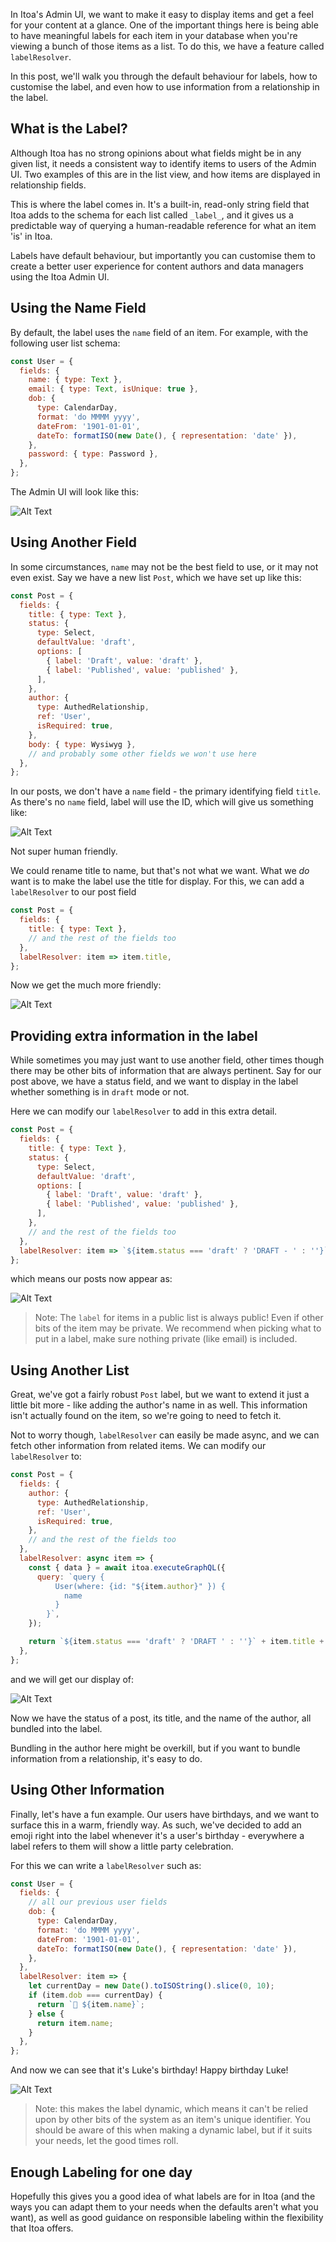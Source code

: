 <!--[meta]
section: blog
title: Using custom labels to improve Author Experience
date: 2020-10-12
author: Noviny
order: 0.3
[meta]-->

In Itoa's Admin UI, we want to make it easy to display items and get a feel for your content at a glance. One of the important things here is being able to have meaningful labels for each item in your database when you're viewing a bunch of those items as a list. To do this, we have a feature called `labelResolver`.

In this post, we'll walk you through the default behaviour for labels, how to customise the label, and even how to use information from a relationship in the label.

## What is the Label?

Although Itoa has no strong opinions about what fields might be in any given list, it needs a consistent way to identify items to users of the Admin UI. Two examples of this are in the list view, and how items are displayed in relationship fields.

This is where the label comes in. It's a built-in, read-only string field that Itoa adds to the schema for each list called `_label_`, and it gives us a predictable way of querying a human-readable reference for what an item 'is' in Itoa.

Labels have default behaviour, but importantly you can customise them to create a better user experience for content authors and data managers using the Itoa Admin UI.

## Using the Name Field

By default, the label uses the `name` field of an item. For example, with the following user list schema:

```js
const User = {
  fields: {
    name: { type: Text },
    email: { type: Text, isUnique: true },
    dob: {
      type: CalendarDay,
      format: 'do MMMM yyyy',
      dateFrom: '1901-01-01',
      dateTo: formatISO(new Date(), { representation: 'date' }),
    },
    password: { type: Password },
  },
};
```

The Admin UI will look like this:

![Alt Text](https://raw.githubusercontent.com/Noviny/images/master/blog1.png)

## Using Another Field

In some circumstances, `name` may not be the best field to use, or it may not even exist. Say we have a new list `Post`, which we have set up like this:

```js
const Post = {
  fields: {
    title: { type: Text },
    status: {
      type: Select,
      defaultValue: 'draft',
      options: [
        { label: 'Draft', value: 'draft' },
        { label: 'Published', value: 'published' },
      ],
    },
    author: {
      type: AuthedRelationship,
      ref: 'User',
      isRequired: true,
    },
    body: { type: Wysiwyg },
    // and probably some other fields we won't use here
  },
};
```

In our posts, we don't have a `name` field - the primary identifying field `title`. As there's no `name` field, label will use the ID, which will give us something like:

![Alt Text](https://raw.githubusercontent.com/Noviny/images/master/blog2-2.png)

Not super human friendly.

We could rename title to name, but that's not what we want. What we _do_ want is to make the label use the title for display. For this, we can add a `labelResolver` to our post field

```js
const Post = {
  fields: {
    title: { type: Text },
    // and the rest of the fields too
  },
  labelResolver: item => item.title,
};
```

Now we get the much more friendly:

![Alt Text](https://raw.githubusercontent.com/Noviny/images/master/blog3-3.png)

## Providing extra information in the label

While sometimes you may just want to use another field, other times though there may be other bits of information that are always pertinent. Say for our post above, we have a status field, and we want to display in the label whether something is in `draft` mode or not.

Here we can modify our `labelResolver` to add in this extra detail.

```js
const Post = {
  fields: {
    title: { type: Text },
    status: {
      type: Select,
      defaultValue: 'draft',
      options: [
        { label: 'Draft', value: 'draft' },
        { label: 'Published', value: 'published' },
      ],
    },
    // and the rest of the fields too
  },
  labelResolver: item => `${item.status === 'draft' ? 'DRAFT - ' : ''}` + item.title,
};
```

which means our posts now appear as:

![Alt Text](https://raw.githubusercontent.com/Noviny/images/master/blog4-4.png)

> Note: The `label` for items in a public list is always public! Even if other bits of the item may be private. We recommend when picking what to put in a label, make sure nothing private (like email) is included.

## Using Another List

Great, we've got a fairly robust `Post` label, but we want to extend it just a little bit more - like adding the author's name in as well. This information isn't actually found on the item, so we're going to need to fetch it.

Not to worry though, `labelResolver` can easily be made async, and we can fetch other information from related items. We can modify our `labelResolver` to:

```js
const Post = {
  fields: {
    author: {
      type: AuthedRelationship,
      ref: 'User',
      isRequired: true,
    },
    // and the rest of the fields too
  },
  labelResolver: async item => {
    const { data } = await itoa.executeGraphQL({
      query: `query {
          User(where: {id: "${item.author}" }) {
            name
          }
        }`,
    });

    return `${item.status === 'draft' ? 'DRAFT ' : ''}` + item.title + ` (${data.User.name})`;
  },
};
```

and we will get our display of:

![Alt Text](https://raw.githubusercontent.com/Noviny/images/master/blog5-5.png)

Now we have the status of a post, its title, and the name of the author, all bundled into the label.

Bundling in the author here might be overkill, but if you want to bundle information from a relationship, it's easy to do.

## Using Other Information

Finally, let's have a fun example. Our users have birthdays, and we want to surface this in a warm, friendly way. As such, we've decided to add an emoji right into the label whenever it's a user's birthday - everywhere a label refers to them will show a little party celebration.

For this we can write a `labelResolver` such as:

```js
const User = {
  fields: {
    // all our previous user fields
    dob: {
      type: CalendarDay,
      format: 'do MMMM yyyy',
      dateFrom: '1901-01-01',
      dateTo: formatISO(new Date(), { representation: 'date' }),
    },
  },
  labelResolver: item => {
    let currentDay = new Date().toISOString().slice(0, 10);
    if (item.dob === currentDay) {
      return `🍰 ${item.name}`;
    } else {
      return item.name;
    }
  },
};
```

And now we can see that it's Luke's birthday! Happy birthday Luke!

![Alt Text](https://raw.githubusercontent.com/Noviny/images/master/blog6-6.png)

> Note: this makes the label dynamic, which means it can't be relied upon by other bits of the system as an item's unique identifier. You should be aware of this when making a dynamic label, but if it suits your needs, let the good times roll.

## Enough Labeling for one day

Hopefully this gives you a good idea of what labels are for in Itoa (and the ways you can adapt them to your needs when the defaults aren't what you want), as well as good guidance on responsible labeling within the flexibility that Itoa offers.
